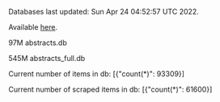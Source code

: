 Databases last updated: Sun Apr 24 04:52:57 UTC 2022. 

Available [here](https://github.com/cbeauhilton/ash-db/releases).


97M	abstracts.db

545M	abstracts_full.db

Current number of items in db:
[{"count(*)": 93309}]

Current number of scraped items in db:
[{"count(*)": 61600}]
